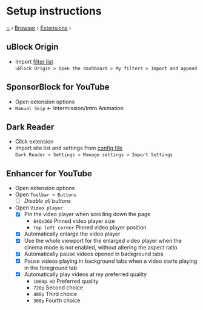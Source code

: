 <h1> Setup instructions </h1>

[⌂](../README.md) › [Browser](browser.md) › [Extensions](extensions.md) › 

## uBlock Origin
- Import [filter list](../configs/uBlock-filters.txt)  
   `uBlock Origin > Open the dashboard > My filters > Import and append`

## SponsorBlock for YouTube
- Open extension options
- `Manual Skip` ← Intermission/Intro Animation

## Dark Reader
- Click extension
- Import site list and settings from [config file](../configs/Dark-Reader.json)  
   `Dark Reader > Settings > Manage settings > Import Settings`

## Enhancer for YouTube
- Open extension options
- Open `Toolbar > Buttons`
  - [ ] *Disable all buttons*
- Open `Video player`
   - [x] Pin the video player when scrolling down the page
     - `640x360` Pinned video player size
     - `Top left corner` Pinned video player position
   - [x] Automatically enlarge the video player
   - [x] Use the whole viewport for the enlarged video player when the cinema mode is not enabled, without altering the aspect ratio
   - [x] Automatically pause videos opened in background tabs
   - [x] Pause videos playing in background tabs when a video starts playing in the foreground tab
   - [x] Automatically play videos at my preferred quality
     - `1080p HD` Preferred quality
     - `720p` Second choice
     - `480p` Third choice
     - `360p` Fourth choice